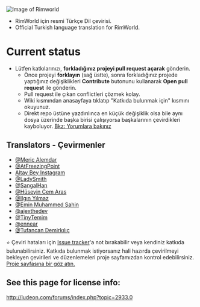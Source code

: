 ![Image of Rimworld](http://rimworldwiki.com/images/thumb/8/8c/Rimworldlogo.png/600px-Rimworldlogo.png)

* RimWorld için resmi Türkçe Dil çevirisi.
* Official Turkish language translation for RimWorld.

# Current status
* Lütfen katkılarınızı, **forkladığınız projeyi pull request açarak** gönderin. 
    * Önce projeyi **forklayın** (sağ üstte), sonra forkladığınız projede yaptığınız değişiklikleri **Contribute** butonunu kullanarak **Open pull request** ile gönderin.
    * Pull request ile çıkan conflictleri çözmek kolay. 
    * Wiki kısmından anasayfaya tıklatıp "Katkıda bulunmak için" kısmını okuyunuz.
    * Direkt repo üstüne yazdırılınca en küçük değişiklik olsa bile aynı dosya üzerinde başka birisi çalışıyorsa başkalarının çevirdikleri kayboluyor. [Bkz: Yorumlara bakınız](https://github.com/Ludeon/RimWorld-Turkish/commit/f3c73a008d2083b61a4aef5a646a72bb0c225b65#comments)


## Translators - Çevirmenler

* [@Meriç Alemdar](https://github.com/alemdarwilson)
* [@AtFreezingPoint](https://github.com/AtFreezingPoint)
* [Altay Bey Instagram](https://www.instagram.com/altay.bey/)
* [@LadySmith](https://github.com/LadySmith)
* [@SangalHan](https://github.com/SangalHan)
* [@Hüseyin Cem Aras](https://github.com/hcemaras)
* [@Ilgın Yılmaz](https://github.com/Bruniikendov)
* [@Emin Muhammed Şahin](https://github.com/ColdWind53)
* [@ajexthedev](https://github.com/ajexthedev)
* [@TinyTemim](https://github.com/TinyTemim)
* [@ennear](https://github.com/ennear)
* [@Tufancan Demirkılıç](https://github.com/hollmmes)



:star: Çeviri hataları için [Issue tracker](https://github.com/Ludeon/RimWorld-Turkish/issues)'a not bırakabilir veya kendiniz katkıda bulunabilirsiniz. Katkıda bulunmak istiyorsanız hali hazırda çevirilmeyi bekleyen çevirileri ve düzenlemeleri proje sayfamızdan kontrol edebilirsiniz.
[Proje sayfasına bir göz atın.](https://github.com/Ludeon/RimWorld-Turkish/projects)


## See this page for license info:

http://ludeon.com/forums/index.php?topic=2933.0
